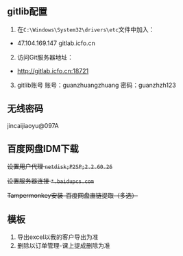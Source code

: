## gitlib配置
1. 在`C:\Windows\System32\drivers\etc`文件中加入：
  - 47.104.169.147  gitlab.icfo.cn

2. 访问Git服务器地址：
  - http://gitlab.icfo.cn:18721

3. gitlib账号
账号：guanzhuangzhuang
密码：guanzhzh123

## 无线密码
jincaijiaoyu@097A

## 百度网盘IDM下载
~~设置用户代理 `netdisk;P2SP;2.2.60.26`~~

~~设置服务器连接 `*.baidupcs.com`~~

~~Tampermonkey安装-百度网盘直链提取（多选）~~

## 模板
1. 导出excel以我的客户导出为准
2. 删除以订单管理-课上提成删除为准
